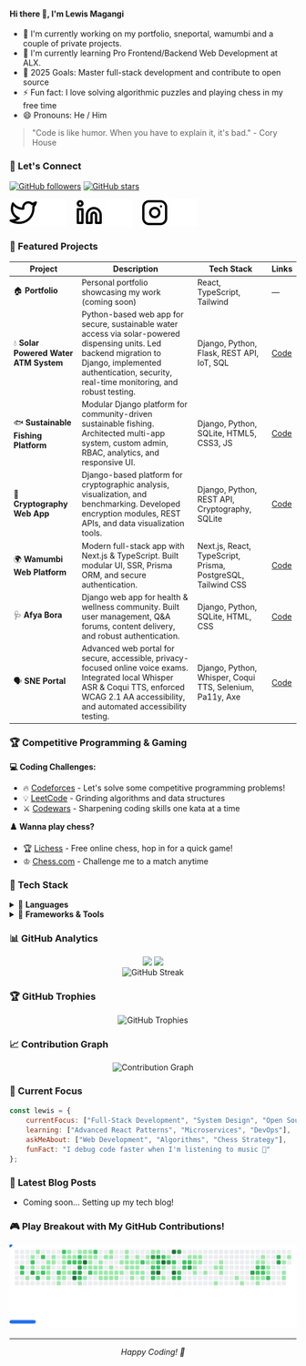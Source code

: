 #### Hi there 👋, I'm Lewis Magangi

- 🔭 I'm currently working on my portfolio, sneportal, wamumbi and a couple of private projects. 
- 🌱 I'm currently learning Pro Frontend/Backend Web Development at ALX.
- 🎯 2025 Goals: Master full-stack development and contribute to open source
- ⚡ Fun fact: I love solving algorithmic puzzles and playing chess in my free time
- 😄 Pronouns: He / Him

> "Code is like humor. When you have to explain it, it's bad." - Cory House

### 🤝 Let's Connect

[![GitHub followers](https://img.shields.io/github/followers/LewisMagangi?label=Follow&style=social)](https://github.com/LewisMagangi)
[![GitHub stars](https://img.shields.io/github/stars/LewisMagangi?label=Stars&style=social)](https://github.com/LewisMagangi)

[![website](./Images/twitter-light.svg)](https://twitter.com/Lewis_Magangi#gh-light-mode-only)
[![website](./Images/twitter-dark.svg)](https://twitter.com/Lewis_Magangi#gh-dark-mode-only)
&nbsp;&nbsp;
[![website](./Images/linkedin-light.svg)](https://linkedin.com/in/lewis-magangi#gh-light-mode-only)
[![website](./Images/linkedin-dark.svg)](https://linkedin.com/in/lewis-magangi#gh-dark-mode-only)
&nbsp;&nbsp;
[![website](./Images/instagram-light.svg)](https://instagram.com/Liquelaliqour#gh-light-mode-only)
[![website](./Images/instagram-dark.svg)](https://instagram.com/Liquelaliqour#gh-dark-mode-only)

### 🚀 Featured Projects

<div align="center">

| Project | Description | Tech Stack | Links |
|---------|-------------|------------|-------|
| 🏠 **Portfolio** | Personal portfolio showcasing my work (coming soon) | React, TypeScript, Tailwind | — |
| 💧 **Solar Powered Water ATM System** | Python-based web app for secure, sustainable water access via solar-powered dispensing units. Led backend migration to Django, implemented authentication, security, real-time monitoring, and robust testing. | Django, Python, Flask, REST API, IoT, SQL | [Code](https://github.com/LewisMagangi/solar-water-atm) |
| 🐟 **Sustainable Fishing Platform** | Modular Django platform for community-driven sustainable fishing. Architected multi-app system, custom admin, RBAC, analytics, and responsive UI. | Django, Python, SQLite, HTML5, CSS3, JS | [Code](https://github.com/LewisMagangi/sustainable-fishing) |
| 🔐 **Cryptography Web App** | Django-based platform for cryptographic analysis, visualization, and benchmarking. Developed encryption modules, REST APIs, and data visualization tools. | Django, Python, REST API, Cryptography, SQLite | [Code](https://github.com/LewisMagangi/cryptography-web-app) |
| 🌍 **Wamumbi Web Platform** | Modern full-stack app with Next.js & TypeScript. Built modular UI, SSR, Prisma ORM, and secure authentication. | Next.js, React, TypeScript, Prisma, PostgreSQL, Tailwind CSS | [Code](https://github.com/LewisMagangi/wamumbi) |
| 🩺 **Afya Bora** | Django web app for health & wellness community. Built user management, Q&A forums, content delivery, and robust authentication. | Django, Python, SQLite, HTML, CSS | [Code](https://github.com/LewisMagangi/afya-bora) |
| 🗣️ **SNE Portal** | Advanced web portal for secure, accessible, privacy-focused online voice exams. Integrated local Whisper ASR & Coqui TTS, enforced WCAG 2.1 AA accessibility, and automated accessibility testing. | Django, Python, Whisper, Coqui TTS, Selenium, Pa11y, Axe | [Code](https://github.com/LewisMagangi/sneportal) |

</div>

### 🏆 Competitive Programming & Gaming

**💻 Coding Challenges:**
- 🔥 [Codeforces](https://codeforces.com/profile/Liquelaliqour) - Let's solve some competitive programming problems!
- 💡 [LeetCode](https://leetcode.com/u/LewisMagangi/) - Grinding algorithms and data structures
- ⚔️ [Codewars](https://www.codewars.com/users/Liquelaliqour) - Sharpening coding skills one kata at a time

**♟️ Wanna play chess?**
- 🏆 [Lichess](https://lichess.org/@/Lique) - Free online chess, hop in for a quick game!
- ♔ [Chess.com](https://www.chess.com/member/Liquelaliqour) - Challenge me to a match anytime

### 💼 Tech Stack

<details>
<summary>🧰 <strong>Languages</strong></summary>
<br>

![C](https://img.shields.io/badge/C-00599C?style=for-the-badge&logo=c&logoColor=white)
![Python](https://img.shields.io/badge/Python-3776AB?style=for-the-badge&logo=python&logoColor=white)
![Java](https://img.shields.io/badge/Java-ED8B00?style=for-the-badge&logo=java&logoColor=white)
![JavaScript](https://img.shields.io/badge/JavaScript-F7DF1E?style=for-the-badge&logo=javascript&logoColor=black)
![TypeScript](https://img.shields.io/badge/TypeScript-007ACC?style=for-the-badge&logo=typescript&logoColor=white)
![HTML5](https://img.shields.io/badge/HTML5-E34F26?style=for-the-badge&logo=html5&logoColor=white)
![CSS3](https://img.shields.io/badge/CSS3-1572B6?style=for-the-badge&logo=css3&logoColor=white)

</details>

<details>
<summary>🔧 <strong>Frameworks & Tools</strong></summary>
<br>

**Backend:**
![Django](https://img.shields.io/badge/Django-092E20?style=for-the-badge&logo=django&logoColor=white)
![Flask](https://img.shields.io/badge/Flask-000000?style=for-the-badge&logo=flask&logoColor=white)
![Node.js](https://img.shields.io/badge/Node.js-43853D?style=for-the-badge&logo=node.js&logoColor=white)
![Express.js](https://img.shields.io/badge/Express.js-404D59?style=for-the-badge)

**Databases:**
![MySQL](https://img.shields.io/badge/MySQL-00000F?style=for-the-badge&logo=mysql&logoColor=white)
![MongoDB](https://img.shields.io/badge/MongoDB-4EA94B?style=for-the-badge&logo=mongodb&logoColor=white)
![Redis](https://img.shields.io/badge/Redis-DC382D?style=for-the-badge&logo=redis&logoColor=white)

**DevOps & Tools:**
![Git](https://img.shields.io/badge/Git-F05032?style=for-the-badge&logo=git&logoColor=white)
![Linux](https://img.shields.io/badge/Linux-FCC624?style=for-the-badge&logo=linux&logoColor=black)
![VS Code](https://img.shields.io/badge/VS%20Code-007ACC?style=for-the-badge&logo=visual-studio-code&logoColor=white)
![Nginx](https://img.shields.io/badge/Nginx-009639?style=for-the-badge&logo=nginx&logoColor=white)

</details>

### 📊 GitHub Analytics

<div align="center">
  <img height="180em" src="https://github-readme-stats.vercel.app/api?username=LewisMagangi&show_icons=true&theme=tokyonight&include_all_commits=true&count_private=true&hide_border=true&cache_seconds=86400"/>
  <img height="180em" src="https://github-readme-stats.vercel.app/api/top-langs/?username=LewisMagangi&layout=compact&theme=tokyonight&hide_border=true&langs_count=8&cache_seconds=86400"/>
</div>

<div align="center">
  <img src="https://github-readme-streak-stats.herokuapp.com/?user=LewisMagangi&theme=tokyonight&hide_border=true&cache_seconds=86400" alt="GitHub Streak" />
</div>

### 🏆 GitHub Trophies
<div align="center">
  <img src="https://github-profile-trophy.vercel.app/?username=LewisMagangi&theme=tokyonight&no-frame=true&no-bg=true&row=1&column=6&margin-w=15&cache_seconds=86400" alt="GitHub Trophies" />
</div>

### 📈 Contribution Graph
<div align="center">
  <img src="https://github-readme-activity-graph.vercel.app/graph?username=LewisMagangi&theme=tokyo-night&hide_border=true&cache_seconds=86400" alt="Contribution Graph" />
</div>

### 🎯 Current Focus

```javascript
const lewis = {
    currentFocus: ["Full-Stack Development", "System Design", "Open Source"],
    learning: ["Advanced React Patterns", "Microservices", "DevOps"],
    askMeAbout: ["Web Development", "Algorithms", "Chess Strategy"],
    funFact: "I debug code faster when I'm listening to music 🎵"
};
```

### 📝 Latest Blog Posts
<!-- BLOG-POST-LIST:START -->
- Coming soon... Setting up my tech blog!
<!-- BLOG-POST-LIST:END -->

### 🎮 Play Breakout with My GitHub Contributions!
<picture>
  <source
    media="(prefers-color-scheme: dark)"
    srcset="Images/breakout-dark.svg"
  />
  <source
    media="(prefers-color-scheme: light)"
    srcset="Images/breakout-light.svg"
  />
  <img alt="Breakout Game generated from GitHub contributions" src="Images/breakout-light.svg" />
</picture>

---
<div align="center">
  <i>Happy Coding! 🚀</i>
</div>

[twitter]: https://twitter.com/Lewis_Magangi
[instagram]: https://instagram.com/Liquelaliqour
[linkedin]: https://linkedin.com/in/lewis-magangi

